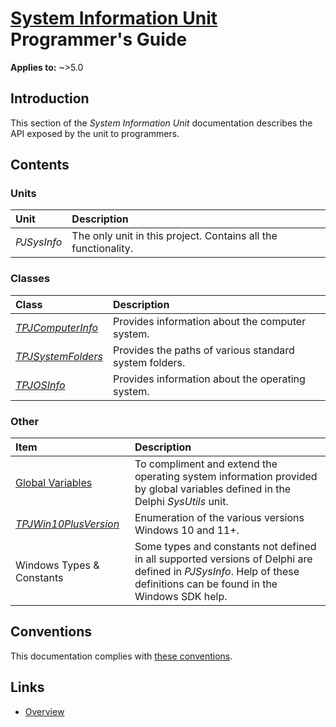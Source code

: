 # [System Information Unit](../index.md) Programmer's Guide

**Applies to:** ~>5.0

## Introduction

This section of the _System Information Unit_ documentation describes the API exposed by the unit to programmers.

## Contents

### Units

| Unit | Description |
|:-----|:------------|
| _PJSysInfo_ | The only unit in this project. Contains all the functionality. |

### Classes

| Class | Description |
|:------|:------------|
| [_TPJComputerInfo_](./API/TPJComputerInfo.md) | Provides information about the computer system. |
| [_TPJSystemFolders_](./API/TPJSystemFolders.md) | Provides the paths of various standard system folders. |
| [_TPJOSInfo_](./API/TPJOSInfo.md) | Provides information about the operating system. |

### Other

| Item | Description |
|:-----|:------------|
| [Global Variables](./API/Globals.md) | To compliment and extend the operating system information provided by global variables defined in the Delphi _SysUtils_ unit. |
| [_TPJWin10PlusVersion_](./API/TPJWin10PlusVersion.md) | Enumeration of the various versions Windows 10 and 11+. |
| Windows Types & Constants | Some types and constants not defined in all supported versions of Delphi are defined in _PJSysInfo_. Help of these definitions can be found in the Windows SDK help. | 

## Conventions

This documentation complies with [these conventions](../../common/conventions.md).

## Links

* [Overview](./Overview.md)
